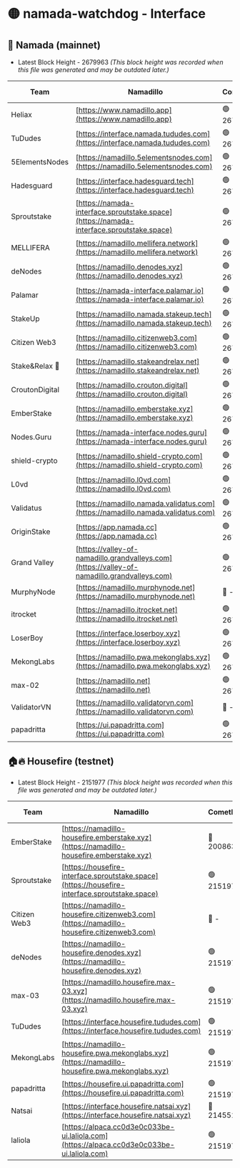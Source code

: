 # 🟡 namada-watchdog - Interface

## 🚀 Namada (mainnet)
- Latest Block Height - 2679963 *(This block height was recorded when this file was generated and may be outdated later.)*

| Team | Namadillo | CometBFT | Indexer | MASP Indexer |
|-|-|-|-|-|
| Heliax | [https://www.namadillo.app](https://www.namadillo.app) | 🟢 2679947 | 🟢 2679947 | 🟢 2679947 |
| TuDudes | [https://interface.namada.tududes.com](https://interface.namada.tududes.com) | 🟢 2679947 | 🟢 2679947 | 🟢 2679947 |
| 5ElementsNodes | [https://namadillo.5elementsnodes.com](https://namadillo.5elementsnodes.com) | 🟢 2679947 | 🟢 2679947 | 🟢 2679947 |
| Hadesguard | [https://interface.hadesguard.tech](https://interface.hadesguard.tech) | 🟢 2679948 | 🟢 2679948 | 🟢 2679948 |
| Sproutstake | [https://namada-interface.sproutstake.space](https://namada-interface.sproutstake.space) | 🟢 2679948 | 🟢 2679948 | 🟢 2679949 |
| MELLIFERA | [https://namadillo.mellifera.network](https://namadillo.mellifera.network) | 🟢 2679949 | 🟢 2679949 | 🟢 2679949 |
| deNodes | [https://namadillo.denodes.xyz](https://namadillo.denodes.xyz) | 🟢 2679950 | 🟢 2679950 | 🟢 2679950 |
| Palamar | [https://namada-interface.palamar.io](https://namada-interface.palamar.io) | 🟢 2679951 | 🟢 2679951 | 🟢 2679951 |
| StakeUp | [https://namadillo.namada.stakeup.tech](https://namadillo.namada.stakeup.tech) | 🟢 2679951 | 🟢 2679951 | 🟢 2679951 |
| Citizen Web3 | [https://namadillo.citizenweb3.com](https://namadillo.citizenweb3.com) | 🟢 2679952 | 🟢 2679952 | 🟢 2679952 |
| Stake&Relax 🦥 | [https://namadillo.stakeandrelax.net](https://namadillo.stakeandrelax.net) | 🟢 2679953 | 🟢 2679952 | 🟢 2679953 |
| CroutonDigital | [https://namadillo.crouton.digital](https://namadillo.crouton.digital) | 🟢 2679953 | 🟢 2679953 | 🟢 2679953 |
| EmberStake | [https://namadillo.emberstake.xyz](https://namadillo.emberstake.xyz) | 🟢 2679954 | 🟢 2679954 | 🟢 2679954 |
| Nodes.Guru | [https://namada-interface.nodes.guru](https://namada-interface.nodes.guru) | 🟢 2679954 | 🟢 2679954 | 🟢 2679954 |
| shield-crypto | [https://namadillo.shield-crypto.com](https://namadillo.shield-crypto.com) | 🟢 2679955 | 🟢 2679954 | 🟢 2679954 |
| L0vd | [https://namadillo.l0vd.com](https://namadillo.l0vd.com) | 🟢 2679955 | 🟢 2679955 | 🟢 2679955 |
| Validatus | [https://namadillo.namada.validatus.com](https://namadillo.namada.validatus.com) | 🟢 2679956 | 🟢 2679956 | 🟢 2679956 |
| OriginStake | [https://app.namada.cc](https://app.namada.cc) | 🟢 2679957 | 🟢 2679956 | 🟢 2679956 |
| Grand Valley | [https://valley-of-namadillo.grandvalleys.com](https://valley-of-namadillo.grandvalleys.com) | 🟢 2679957 | 🟢 2679957 | 🟢 2679956 |
| MurphyNode | [https://namadillo.murphynode.net](https://namadillo.murphynode.net) | 🔴 - | 🔴 - | 🔴 - |
| itrocket | [https://namadillo.itrocket.net](https://namadillo.itrocket.net) | 🟢 2679959 | 🟢 2679959 | 🟢 2679959 |
| LoserBoy | [https://interface.loserboy.xyz](https://interface.loserboy.xyz) | 🟢 2679960 | 🟢 2679959 | 🟢 2679959 |
| MekongLabs | [https://namadillo.pwa.mekonglabs.xyz](https://namadillo.pwa.mekonglabs.xyz) | 🟢 2679960 | 🟢 2679960 | 🟢 2679960 |
| max-02 | [https://namadillo.net](https://namadillo.net) | 🟢 2679961 | 🟢 2679961 | 🟢 2679960 |
| ValidatorVN | [https://namadillo.validatorvn.com](https://namadillo.validatorvn.com) | 🔴 - | 🔴 - | 🔴 - |
| papadritta | [https://ui.papadritta.com](https://ui.papadritta.com) | 🟢 2679963 | 🟢 2679963 | 🟢 2679963 |

## 🏠🔥 Housefire (testnet)
- Latest Block Height - 2151977 *(This block height was recorded when this file was generated and may be outdated later.)*

| Team | Namadillo | CometBFT | Indexer | MASP Indexer |
|-|-|-|-|-|
| EmberStake | [https://namadillo-housefire.emberstake.xyz](https://namadillo-housefire.emberstake.xyz) | 🔴 2008636 | 🔴 - | 🔴 - |
| Sproutstake | [https://housefire-interface.sproutstake.space](https://housefire-interface.sproutstake.space) | 🟢 2151973 | 🟢 2151972 | 🟢 2151973 |
| Citizen Web3 | [https://namadillo-housefire.citizenweb3.com](https://namadillo-housefire.citizenweb3.com) | 🔴 - | 🟢 2151972 | 🟢 2151974 |
| deNodes | [https://namadillo-housefire.denodes.xyz](https://namadillo-housefire.denodes.xyz) | 🟢 2151975 | 🟢 2151975 | 🟢 2151975 |
| max-03 | [https://namadillo.housefire.max-03.xyz](https://namadillo.housefire.max-03.xyz) | 🟢 2151975 | 🟢 2151975 | 🟢 2151975 |
| TuDudes | [https://interface.housefire.tududes.com](https://interface.housefire.tududes.com) | 🟢 2151976 | 🟢 2151976 | 🟢 2151976 |
| MekongLabs | [https://namadillo-housefire.pwa.mekonglabs.xyz](https://namadillo-housefire.pwa.mekonglabs.xyz) | 🟢 2151976 | 🟢 2151976 | 🟢 2151976 |
| papadritta | [https://housefire.ui.papadritta.com](https://housefire.ui.papadritta.com) | 🟢 2151976 | 🟢 2151976 | 🟢 2151976 |
| Natsai | [https://interface.housefire.natsai.xyz](https://interface.housefire.natsai.xyz) | 🔴 2145514 | 🔴 2145514 | 🔴 2145514 |
| laliola | [https://alpaca.cc0d3e0c033be-ui.laliola.com](https://alpaca.cc0d3e0c033be-ui.laliola.com) | 🟢 2151977 | 🟢 2151977 | 🟢 2151977 |

